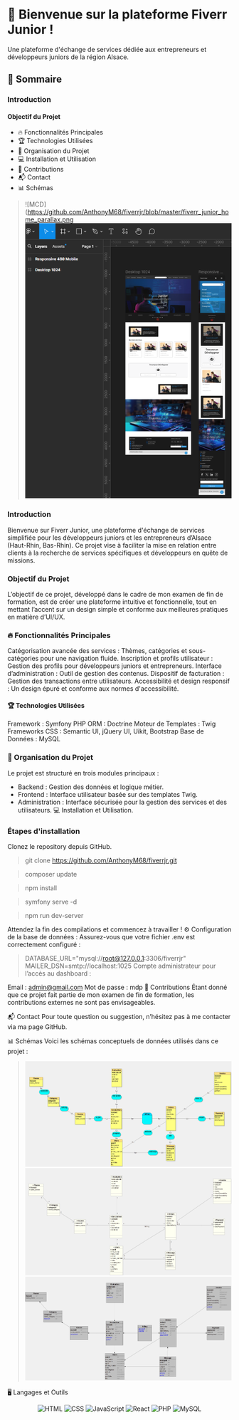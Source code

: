 # 🎉 Bienvenue sur la plateforme Fiverr Junior !
Une plateforme d'échange de services dédiée aux entrepreneurs et développeurs juniors de la région Alsace.

## 🚀 Sommaire
### Introduction
#### Objectif du Projet
* 🔥 Fonctionnalités Principales
* 🏆 Technologies Utilisées
* 📂 Organisation du Projet
* 💻 Installation et Utilisation
* 🤝 Contributions
* 📬 Contact
* 📊 Schémas
> ![MCD](https://github.com/AnthonyM68/fiverrjr/blob/master/fiverr_junior_home_parallax.png
> ![UML](https://github.com/AnthonyM68/fiverrjr/blob/master/Maquettage%20Figma.png)

### Introduction
Bienvenue sur Fiverr Junior, une plateforme d'échange de services simplifiée pour les développeurs juniors et les entrepreneurs d’Alsace (Haut-Rhin, Bas-Rhin). Ce projet vise à faciliter la mise en relation entre clients à la recherche de services spécifiques et développeurs en quête de missions.

### Objectif du Projet
L’objectif de ce projet, développé dans le cadre de mon examen de fin de formation, est de créer une plateforme intuitive et fonctionnelle, tout en mettant l’accent sur un design simple et conforme aux meilleures pratiques en matière d’UI/UX.

### 🔥 Fonctionnalités Principales
Catégorisation avancée des services : Thèmes, catégories et sous-catégories pour une navigation fluide.
Inscription et profils utilisateur : Gestion des profils pour développeurs juniors et entrepreneurs.
Interface d’administration : Outil de gestion des contenus.
Dispositif de facturation : Gestion des transactions entre utilisateurs.
Accessibilité et design responsif : Un design épuré et conforme aux normes d'accessibilité.
#### 🏆 Technologies Utilisées
Framework : Symfony PHP
ORM : Doctrine
Moteur de Templates : Twig
Frameworks CSS : Semantic UI, jQuery UI, Uikit, Bootstrap
Base de Données : MySQL
### 📂 Organisation du Projet
Le projet est structuré en trois modules principaux :

* Backend : Gestion des données et logique métier.
* Frontend : Interface utilisateur basée sur des templates Twig.
* Administration : Interface sécurisée pour la gestion des services et des utilisateurs.
💻 Installation et Utilisation.

### Étapes d'installation
Clonez le repository depuis GitHub.

> git clone https://github.com/AnthonyM68/fiverrjr.git

> composer update

> npm install

>symfony serve -d

>npm run dev-server

Attendez la fin des compilations et commencez à travailler !
⚙️ Configuration de la base de données :
Assurez-vous que votre fichier .env est correctement configuré :

> DATABASE_URL="mysql://root@127.0.0.1:3306/fiverrjr"
MAILER_DSN=smtp://localhost:1025
Compte administrateur pour l’accès au dashboard :

Email : admin@gmail.com
Mot de passe : mdp
🤝 Contributions
Étant donné que ce projet fait partie de mon examen de fin de formation, les contributions externes ne sont pas envisageables.

📬 Contact
Pour toute question ou suggestion, n’hésitez pas à me contacter via ma page GitHub.

📊 Schémas
Voici les schémas conceptuels de données utilisés dans ce projet :

> ![MCD](https://github.com/AnthonyM68/fiverrjr/blob/master/MCD.jpg)
> ![UML](https://github.com/AnthonyM68/fiverrjr/blob/master/UML.jpg)
> ![MLD](https://github.com/AnthonyM68/fiverrjr/blob/master/MLD.jpg)




🖥️ Langages et Outils
<p align="center">
  <img src="https://img.shields.io/badge/HTML-%20%20%20%20%20%20%20%20%20%20%20%20%20%20%20%20%20%20%20%20%20%20%20%20%20%20%20%20%20%20%20%20%20%20%20%20%20%20-E34F26" alt="HTML" />
  <img src="https://img.shields.io/badge/CSS-%20%20%20%20%20%20%20%20%20%20%20%20%20%20%20%20%20%20%20%20%20%20%20%20%20%20%20%20%20%20%20%20%20%20%20%20%20%20-1572B6" alt="CSS" />
  <img src="https://img.shields.io/badge/JavaScript-%20%20%20%20%20%20%20%20%20%20%20%20%20%20%20%20%20%20%20%20%20%20%20%20%20%20%20%20%20%20%20%20%20%20%20-FFFF00" alt="JavaScript" />
  <img src="https://img.shields.io/badge/React-%20%20%20%20%20%20%20%20%20%20%20%20%20%20%20%20%20%20%20%20%20%20%20%20%20%20%20%20%20%20%20%20%20%20%20%20%20%20-61DAFB" alt="React" />
  <img src="https://img.shields.io/badge/PHP-%20%20%20%20%20%20%20%20%20%20%20%20%20%20%20%20%20%20%20%20%20%20%20%20%20%20%20%20%20%20%20%20%20%20%20%20%20%20-787CB5" alt="PHP" />
  <img src="https://img.shields.io/badge/MySQL-%20%20%20%20%20%20%20%20%20%20%20%20%20%20%20%20%20%20%20%20%20%20%20%20%20%20%20%20%20%20%20%20%20%20%20%20%20%20-4479A1" alt="MySQL" />
</p>
